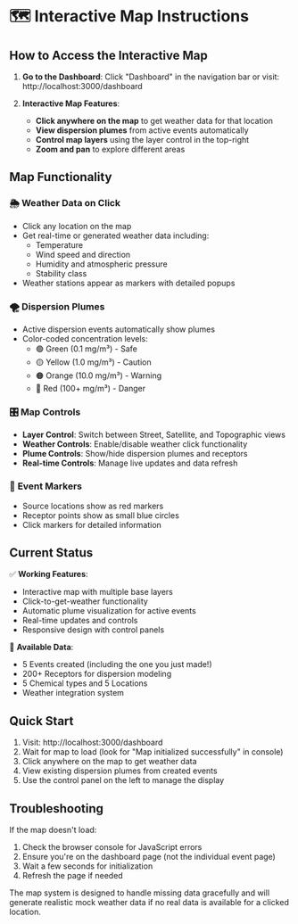 # 🗺️ Interactive Map Instructions

## How to Access the Interactive Map

1. **Go to the Dashboard**: Click "Dashboard" in the navigation bar or visit: http://localhost:3000/dashboard

2. **Interactive Map Features**:
   - **Click anywhere on the map** to get weather data for that location
   - **View dispersion plumes** from active events automatically
   - **Control map layers** using the layer control in the top-right
   - **Zoom and pan** to explore different areas

## Map Functionality

### 🌦️ **Weather Data on Click**
- Click any location on the map
- Get real-time or generated weather data including:
  - Temperature
  - Wind speed and direction  
  - Humidity and atmospheric pressure
  - Stability class
- Weather stations appear as markers with detailed popups

### 🌪️ **Dispersion Plumes**
- Active dispersion events automatically show plumes
- Color-coded concentration levels:
  - 🟢 Green (0.1 mg/m³) - Safe
  - 🟡 Yellow (1.0 mg/m³) - Caution
  - 🟠 Orange (10.0 mg/m³) - Warning
  - 🔴 Red (100+ mg/m³) - Danger

### 🎛️ **Map Controls**
- **Layer Control**: Switch between Street, Satellite, and Topographic views
- **Weather Controls**: Enable/disable weather click functionality
- **Plume Controls**: Show/hide dispersion plumes and receptors
- **Real-time Controls**: Manage live updates and data refresh

### 📍 **Event Markers**
- Source locations show as red markers
- Receptor points show as small blue circles
- Click markers for detailed information

## Current Status

✅ **Working Features**:
- Interactive map with multiple base layers
- Click-to-get-weather functionality
- Automatic plume visualization for active events  
- Real-time updates and controls
- Responsive design with control panels

🔧 **Available Data**:
- 5 Events created (including the one you just made!)
- 200+ Receptors for dispersion modeling
- 5 Chemical types and 5 Locations
- Weather integration system

## Quick Start

1. Visit: http://localhost:3000/dashboard
2. Wait for map to load (look for "Map initialized successfully" in console)
3. Click anywhere on the map to get weather data
4. View existing dispersion plumes from created events
5. Use the control panel on the left to manage the display

## Troubleshooting

If the map doesn't load:
1. Check the browser console for JavaScript errors
2. Ensure you're on the dashboard page (not the individual event page)
3. Wait a few seconds for initialization
4. Refresh the page if needed

The map system is designed to handle missing data gracefully and will generate realistic mock weather data if no real data is available for a clicked location.